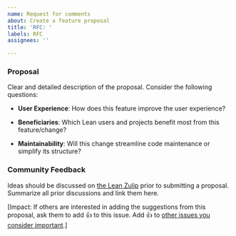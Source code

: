 ```yaml
---
name: Request for comments
about: Create a feature proposal
title: 'RFC: '
labels: RFC
assignees: ''

---
```


### Proposal

Clear and detailed description of the proposal. Consider the following questions:

  - **User Experience**: How does this feature improve the user experience?

  - **Beneficiaries**: Which Lean users and projects benefit most from this feature/change?

  - **Maintainability**: Will this change streamline code maintenance or simplify its structure?

### Community Feedback

Ideas should be discussed on [the Lean Zulip](https://leanprover.zulipchat.com) prior to submitting a proposal. Summarize all prior discussions and link them here.



[Impact: If others are interested in adding the suggestions from this proposal, ask them to add :+1: to this issue. Add :+1: to [other issues you consider important](https://github.com/leanprover/lean4/issues?q=is%3Aissue+is%3Aopen+sort%3Areactions-%2B1-desc).]
